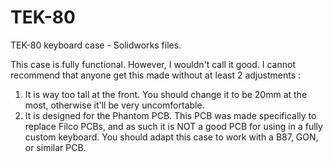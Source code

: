 # TEK-80
TEK-80 keyboard case - Solidworks files.

This case is fully functional. However, I wouldn't call it good. I cannot recommend that anyone get this made without at least 2 adjustments :

1. It is way too tall at the front. You should change it to be 20mm at the most, otherwise it'll be very uncomfortable.
2. It is designed for the Phantom PCB. This PCB was made specifically to replace Filco PCBs, and as such it is NOT a good PCB for using in a fully custom keyboard. You should adapt this case to work with a B87, GON, or similar PCB.
